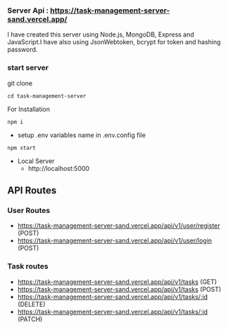 ### Server Api : https://task-management-server-sand.vercel.app/


I have created this server using Node.js, MongoDB, Express and JavaScript.I have also using JsonWebtoken, bcrypt for token and hashing password.

### start server

git clone
```
cd task-management-server
```
For Installation
```
npm i
```

- setup .env variables name in .env.config file

```
npm start
```
- Local Server
    - http://localhost:5000

## API Routes

### User Routes
- https://task-management-server-sand.vercel.app/api/v1/user/register (POST)
- https://task-management-server-sand.vercel.app/api/v1/user/login (POST)


### Task routes
- https://task-management-server-sand.vercel.app/api/v1/tasks (GET)
- https://task-management-server-sand.vercel.app/api/v1/tasks (POST)
- https://task-management-server-sand.vercel.app/api/v1/tasks/:id (DELETE)
- https://task-management-server-sand.vercel.app/api/v1/tasks/:id (PATCH)
